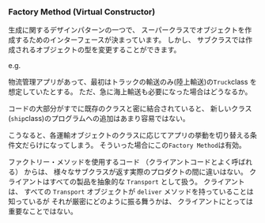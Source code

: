 ### Factory Method (Virtual Constructor)

生成に関するデザインパターンの一つで、 スーパークラスでオブジェクトを作成するためのインターフェースが決まっています。
しかし、 サブクラスでは作成されるオブジェクトの型を変更することができます。

e.g.

物流管理アプリがあって、最初はトラックの輸送のみ(陸上輸送)の`Truck`class を想定していたとする。
ただ、急に海上輸送も必要になった場合はどうなるか。

コードの大部分がすでに既存のクラスと密に結合されていると、
新しいクラス(`ship`class)のプログラムへの追加はあまり容易ではない。

こうなると、各運輸オブジェクトのクラスに応じてアプリの挙動を切り替える条件文だらけになってしまう。
そういった場合にこの`Factory Method`は有効。

ファクトリー・メソッドを使用するコード （クライアントコードとよく呼ばれる） からは、
様々なサブクラスが返す実際のプロダクトの間に違いはない。
クライアントはすべての製品を抽象的な `Transport` として扱う。
クライアントは、 すべての `Transport` オブジェクトが `deliver` メソッドを持っていることは知っているが
それが厳密にどのように振る舞うかは、 クライアントにとっては重要なことではない。
